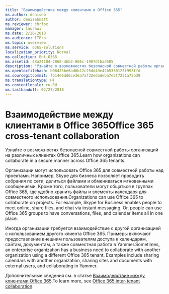 ```yaml
---
title: "Взаимодействие между клиентами в Office 365"
ms.author: deniseb
author: denisebmsft
ms.reviewer: chrfox
manager: laurawi
ms.date: 2/26/2018
ms.audience: ITPro
ms.topic: overview
ms.service: o365-solutions
localization_priority: Normal
ms.collection: Ent_O365
ms.assetid: 48a24184-2868-4bb2-866c-1907d1bad505
description: "Узнайте о возможностях безопасной совместной работы организаций на различных клиентах Office 365."
ms.openlocfilehash: b06435be6ad6b12c25dd49e42b5330125f993ffd
ms.sourcegitcommit: fb14e6dd6ce36a7af32edadeba7e5f7251a72b39
ms.translationtype: HT
ms.contentlocale: ru-RU
ms.lasthandoff: 02/27/2018
---
```

# <a name="office-365-cross-tenant-collaboration"></a><span data-ttu-id="65604-103">Взаимодействие между клиентами в Office 365</span><span class="sxs-lookup"><span data-stu-id="65604-103">Office 365 cross-tenant collaboration</span></span>

<span data-ttu-id="65604-104">Узнайте о возможностях безопасной совместной работы организаций на различных клиентах Office 365.</span><span class="sxs-lookup"><span data-stu-id="65604-104">Learn how organizations can collaborate in a secure manner across Office 365 tenants.</span></span>
  
<span data-ttu-id="65604-p101">Организации могут использовать Office 365 для совместной работы над проектами. Например, Skype для бизнеса позволяет проводить собрания по сети, делиться файлами и обмениваться мгновенными сообщениями. Кроме того, пользователи могут общаться в группах Office 365, где удобно хранить файлы и элементы календаря для совместного использования.</span><span class="sxs-lookup"><span data-stu-id="65604-p101">Organizations can use Office 365 to collaborate on projects. For example, Skype for Business enables people to meet online, share files, and chat via instant messaging. Or, people can use Office 365 groups to have conversations, files, and calendar items all in one place.</span></span>
  
<span data-ttu-id="65604-p102">Иногда организации требуется взаимодействие с другой организацией с использованием другого клиента Office 365. Примеры включают предоставление внешним пользователям доступа к календарям, сайтам, документам, а также совместная работа в Yammer.</span><span class="sxs-lookup"><span data-stu-id="65604-p102">Sometimes, an enterprise organization has a business need to collaborate with another organization using a different Office 365 tenant. Examples include sharing calendars with another organization, sharing sites and documents with external users, and collaborating in Yammer.</span></span>
  
<span data-ttu-id="65604-110">Дополнительные сведения см. в статье [Взаимодействие между клиентами Office 365](https://support.office.com/ru-RU/article/Office-365-inter-tenant-collaboration-eb45fd8b-1d5d-4b0c-9c5a-479dbb176e7d).</span><span class="sxs-lookup"><span data-stu-id="65604-110">To learn more, see [Office 365 inter-tenant collaboration](https://support.office.com/ru-RU/article/Office-365-inter-tenant-collaboration-eb45fd8b-1d5d-4b0c-9c5a-479dbb176e7d).</span></span>
